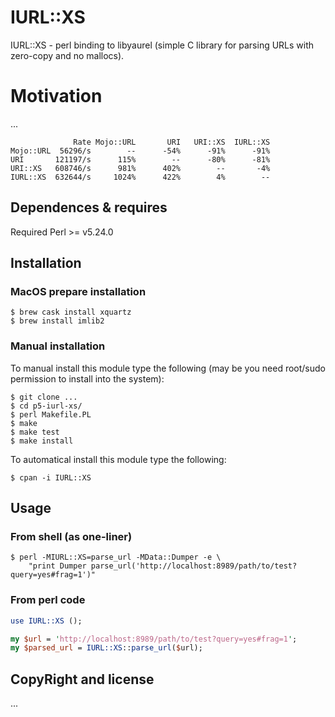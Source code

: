 # IURL::XS

IURL::XS - perl binding to libyaurel (simple C library for parsing URLs with zero-copy and no mallocs).

# Motivation

...
```
              Rate Mojo::URL       URI   URI::XS  IURL::XS
Mojo::URL  56296/s        --      -54%      -91%      -91%
URI       121197/s      115%        --      -80%      -81%
URI::XS   608746/s      981%      402%        --       -4%
IURL::XS  632644/s     1024%      422%        4%        --
```

## Dependences & requires

Required Perl >= v5.24.0

## Installation

### MacOS prepare installation

```
$ brew cask install xquartz
$ brew install imlib2
```

### Manual installation

To manual install this module type the following (may be you need root/sudo permission to install into the system):

```
$ git clone ...
$ cd p5-iurl-xs/
$ perl Makefile.PL
$ make
$ make test
$ make install
```

To automatical install this module type the following:

```
$ cpan -i IURL::XS
```

## Usage

### From shell (as one-liner)

```
$ perl -MIURL::XS=parse_url -MData::Dumper -e \
    "print Dumper parse_url('http://localhost:8989/path/to/test?query=yes#frag=1')"
```

### From perl code

```perl
use IURL::XS ();

my $url = 'http://localhost:8989/path/to/test?query=yes#frag=1';
my $parsed_url = IURL::XS::parse_url($url);
```

## CopyRight and license

...
